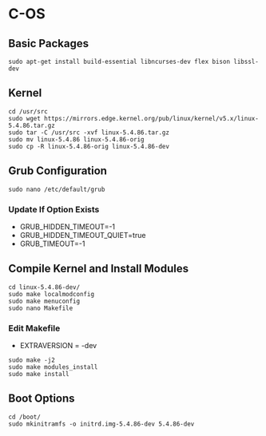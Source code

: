 # C-OS
## Basic Packages
```sudo apt-get install build-essential libncurses-dev flex bison libssl-dev```

## Kernel
```
cd /usr/src
sudo wget https://mirrors.edge.kernel.org/pub/linux/kernel/v5.x/linux-5.4.86.tar.gz
sudo tar -C /usr/src -xvf linux-5.4.86.tar.gz
sudo mv linux-5.4.86 linux-5.4.86-orig
sudo cp -R linux-5.4.86-orig linux-5.4.86-dev
```

## Grub Configuration
```sudo nano /etc/default/grub```
### Update If Option Exists
* GRUB_HIDDEN_TIMEOUT=-1
* GRUB_HIDDEN_TIMEOUT_QUIET=true
* GRUB_TIMEOUT=-1

## Compile Kernel and Install Modules
```
cd linux-5.4.86-dev/
sudo make localmodconfig
sudo make menuconfig
sudo nano Makefile
```

### Edit Makefile
* EXTRAVERSION = -dev

```
sudo make -j2
sudo make modules_install
sudo make install
```
## Boot Options
```
cd /boot/
sudo mkinitramfs -o initrd.img-5.4.86-dev 5.4.86-dev
```
